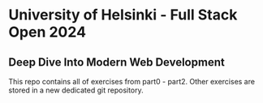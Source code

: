 # University of Helsinki - Full Stack Open 2024

## Deep Dive Into Modern Web Development

This repo contains all of exercises from part0 - part2.
Other exercises are stored in a new dedicated git repository.
